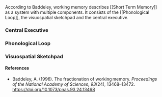 According to Baddeley, working memory describes [[Short Term Memory]] as a system with multiple components. It consists of the [[Phonological Loop]], the visuospatial sketchpad and the central executive.
### Central Executive
### Phonological Loop

### Visuospatial Sketchpad
#### References
- Baddeley, A. (1996). The fractionation of working memory. _Proceedings of the National Academy of Sciences_, _93_(24), 13468–13472. https://doi.org/10.1073/pnas.93.24.13468